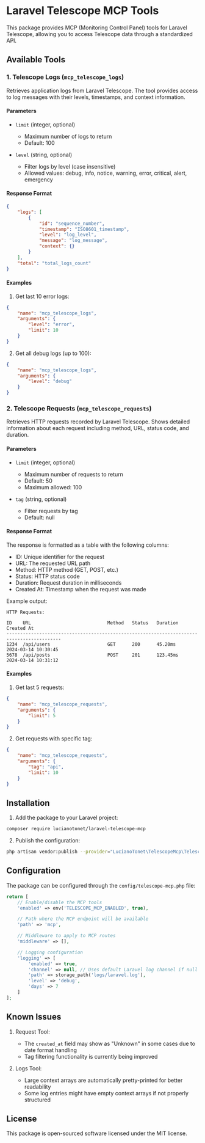 # Laravel Telescope MCP Tools

This package provides MCP (Monitoring Control Panel) tools for Laravel Telescope, allowing you to access Telescope data through a standardized API.

## Available Tools

### 1. Telescope Logs (`mcp_telescope_logs`)

Retrieves application logs from Laravel Telescope. The tool provides access to log messages with their levels, timestamps, and context information.

#### Parameters

- `limit` (integer, optional)
  - Maximum number of logs to return
  - Default: 100

- `level` (string, optional)
  - Filter logs by level (case insensitive)
  - Allowed values: debug, info, notice, warning, error, critical, alert, emergency

#### Response Format

```json
{
    "logs": [
        {
            "id": "sequence_number",
            "timestamp": "ISO8601_timestamp",
            "level": "log_level",
            "message": "log_message",
            "context": {}
        }
    ],
    "total": "total_logs_count"
}
```

#### Examples

1. Get last 10 error logs:
```json
{
    "name": "mcp_telescope_logs",
    "arguments": {
        "level": "error",
        "limit": 10
    }
}
```

2. Get all debug logs (up to 100):
```json
{
    "name": "mcp_telescope_logs",
    "arguments": {
        "level": "debug"
    }
}
```

### 2. Telescope Requests (`mcp_telescope_requests`)

Retrieves HTTP requests recorded by Laravel Telescope. Shows detailed information about each request including method, URL, status code, and duration.

#### Parameters

- `limit` (integer, optional)
  - Maximum number of requests to return
  - Default: 50
  - Maximum allowed: 100

- `tag` (string, optional)
  - Filter requests by tag
  - Default: null

#### Response Format

The response is formatted as a table with the following columns:
- ID: Unique identifier for the request
- URL: The requested URL path
- Method: HTTP method (GET, POST, etc.)
- Status: HTTP status code
- Duration: Request duration in milliseconds
- Created At: Timestamp when the request was made

Example output:
```
HTTP Requests:

ID    URL                            Method   Status   Duration   Created At               
------------------------------------------------------------------------------------------
1234  /api/users                     GET      200      45.20ms    2024-03-14 10:30:45
5678  /api/posts                     POST     201      123.45ms   2024-03-14 10:31:12
```

#### Examples

1. Get last 5 requests:
```json
{
    "name": "mcp_telescope_requests",
    "arguments": {
        "limit": 5
    }
}
```

2. Get requests with specific tag:
```json
{
    "name": "mcp_telescope_requests",
    "arguments": {
        "tag": "api",
        "limit": 10
    }
}
```

## Installation

1. Add the package to your Laravel project:
```bash
composer require lucianotonet/laravel-telescope-mcp
```

2. Publish the configuration:
```bash
php artisan vendor:publish --provider="LucianoTonet\TelescopeMcp\TelescopeMcpServiceProvider"
```

## Configuration

The package can be configured through the `config/telescope-mcp.php` file:

```php
return [
    // Enable/disable the MCP tools
    'enabled' => env('TELESCOPE_MCP_ENABLED', true),

    // Path where the MCP endpoint will be available
    'path' => 'mcp',

    // Middleware to apply to MCP routes
    'middleware' => [],

    // Logging configuration
    'logging' => [
        'enabled' => true,
        'channel' => null, // Uses default Laravel log channel if null
        'path' => storage_path('logs/laravel.log'),
        'level' => 'debug',
        'days' => 7
    ]
];
```

## Known Issues

1. Request Tool:
   - The `created_at` field may show as "Unknown" in some cases due to date format handling
   - Tag filtering functionality is currently being improved

2. Logs Tool:
   - Large context arrays are automatically pretty-printed for better readability
   - Some log entries might have empty context arrays if not properly structured

## License

This package is open-sourced software licensed under the MIT license. 